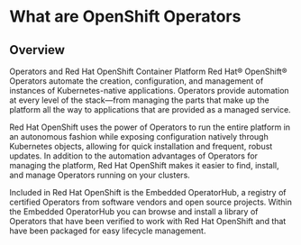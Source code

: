 # What are OpenShift Operators

## Overview
Operators and Red Hat OpenShift Container Platform
Red Hat® OpenShift® Operators automate the creation, configuration, and management of instances of Kubernetes-native applications. Operators provide automation at every level of the stack—from managing the parts that make up the platform all the way to applications that are provided as a managed service.

Red Hat OpenShift uses the power of Operators to run the entire platform in an autonomous fashion while exposing configuration natively through Kubernetes objects, allowing for quick installation and frequent, robust updates. In addition to the automation advantages of Operators for managing the platform, Red Hat OpenShift makes it easier to find, install, and manage Operators running on your clusters.

Included in Red Hat OpenShift is the Embedded OperatorHub, a registry of certified Operators from software vendors and open source projects. Within the Embedded OperatorHub you can browse and install a library of Operators that have been verified to work with Red Hat OpenShift and that have been packaged for easy lifecycle management.